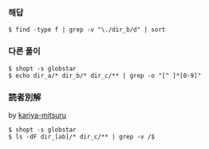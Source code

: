 ### 해답
```
$ find -type f | grep -v "\./dir_b/d" | sort
```
### 다른 풀이
```
$ shopt -s globstar
$ echo dir_a/* dir_b/* dir_c/** | grep -o "[^ ]*[0-9]"
```

 ### 読者別解

 by [kariya-mitsuru](https://github.com/kariya-mitsuru)

```
$ shopt -s globstar
$ ls -dF dir_[ab]/* dir_c/** | grep -v /$
```
